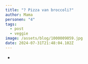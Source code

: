 ```yaml
---
title: "? Pizza van broccoli?"
author: Mama
personen: "4"
tags:
  - post
  - veggie
image: /assets/blog/1000009059.jpg
date: 2024-07-31T21:48:04.102Z
---
```

- 